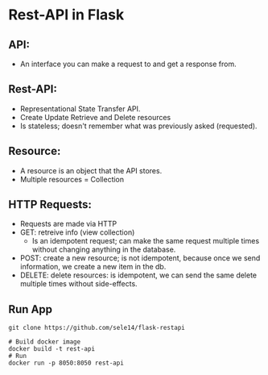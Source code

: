 # Rest-API in Flask

## API:
- An interface you can make a request to and get a response from.

## Rest-API:
- Representational State Transfer API.
- Create Update Retrieve and Delete resources
- Is stateless; doesn't remember what was previously asked (requested).

## Resource:
- A resource is an object that the API stores.
- Multiple resources = Collection

## HTTP Requests:
- Requests are made via HTTP
- GET: retreive info (view collection)
  - Is an idempotent request; can make the same request multiple times without changing anything in the database.
- POST: create a new resource; is not idempotent, because once we send information, we create a new item in the db.
- DELETE: delete resources: is idempotent, we can send the same delete multiple times without side-effects.

## Run App
```t
git clone https://github.com/sele14/flask-restapi

# Build docker image
docker build -t rest-api
# Run
docker run -p 8050:8050 rest-api
```